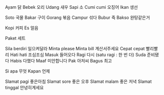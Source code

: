 Ayam 닭
Bebek 오리
Udang 새우
Sapi 소
Cumi cumi 오징어
Ikan 생선

Soto 국물
Bakar 구이
Gorang 볶음
Campur 섞다
Bubur 죽
Bakso 완탕같은거

Kopi 커피
Es 얼음

Paket 세트


Sila berdiri 일으켜달라
Minta please
Minta bill 계산서주세요
Cepat cepat 빨리빨리
Hati hati 조심조심
Masuk 들어오다
Ragi 다시 (satu ragi : 한 번 더)
Suda 준비됐다
Habis 다했다
Maaf 미안합니다
Pak 아저씨
Bagus 최고

Si apa 무엇
Kapan 언제

Slamat pagi 좋은아침
Slamat sore 좋은 오후
Slamat malam 좋은 저녁
Slamat tinggal 안녕히계세요
